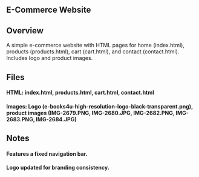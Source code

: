 ## E-Commerce Website

## Overview
A simple e-commerce website with HTML pages for home (index.html), products (products.html), cart (cart.html), and contact (contact.html). Includes logo and product images.

## Files

#### HTML: index.html, products.html, cart.html, contact.html
#### Images: Logo (e-books4u-high-resolution-logo-black-transparent.png), product images (IMG-2679.PNG, IMG-2680.JPG, IMG-2682.PNG, IMG-2683.PNG, IMG-2684.JPG)

## Notes

#### Features a fixed navigation bar.
#### Logo updated for branding consistency.

